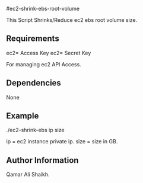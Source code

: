 #ec2-shrink-ebs-root-volume

This Script Shrinks/Reduce ec2 ebs root volume size.

Requirements
------------
ec2= Access Key 
ec2= Secret Key

For managing ec2 API Access.

Dependencies
------------
None

Example
-------
./ec2-shrink-ebs ip size

ip = ec2 instance private ip.
size = size in GB.

Author Information
------------------
Qamar Ali Shaikh.

